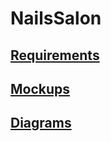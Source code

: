 # NailsSalon
## [Requirements](https://github.com/dima199980/Nails-Salon/tree/master/documentation)
## [Mockups](https://github.com/dima199980/Nails-Salon/tree/master/mockups)
## [Diagrams](https://github.com/dima199980/Nails-Salon/blob/master/diagrams)